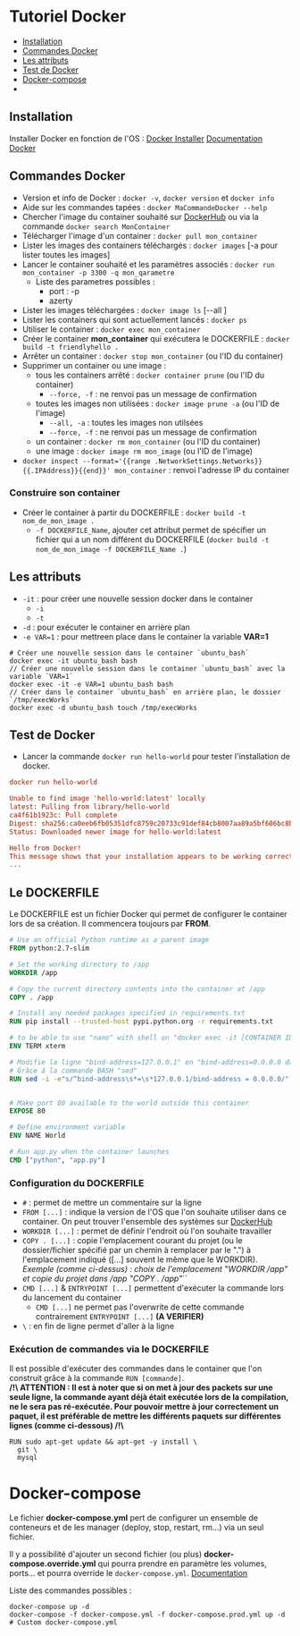 # Tutoriel Docker

- [Installation](#installation "Installation")
- [Commandes Docker](#commandes-docker "Commandes Docker")
- [Les attributs](#les-attributs "Les attributs")
- [Test de Docker](#test-de-docker "Test de Docker")
- [Docker-compose](#docker-compose "docker-compose")
- []()

## Installation

Installer Docker en fonction de l'OS : [Docker Installer](https://www.docker.com/get-started "Docker Installer")
[Documentation Docker](https://docs.docker.com/ "Documentation Docker")

## Commandes Docker

- Version et info de Docker : `docker -v`, `docker version` et `docker info`
- Aide sur les commandes tapées : `docker MaCommandeDocker --help`
- Chercher l'image du container souhaité sur [DockerHub](https://hub.docker.com/ "DockerHub") ou via la commande `docker search MonContainer`
- Télécharger l'image d'un container : `docker pull mon_container`
- Lister les images des containers téléchargés : `docker images` [-a pour lister toutes les images]
- Lancer le container souhaité et les paramètres associés : `docker run mon_container -p 3300 -q mon_qarametre`
  - Liste des parametres possibles :
    - port : -p
    - azerty
- Lister les images téléchargées : `docker image ls` [--all ]
- Lister les containers qui sont actuellement lancés : `docker ps`
- Utiliser le container : `docker exec mon_container`
- Créer le container __mon_container__ qui exécutera le DOCKERFILE : `docker build -t friendlyhello .`
- Arrêter un container : `docker stop mon_container` (ou l'ID du container)
- Supprimer un container ou une image :
  - tous les containers arrêté : `docker container prune` (ou l'ID du container)
    - `--force, -f` : ne renvoi pas un message de confirmation
  - toutes les images non utilisées : `docker image prune -a` (ou l'ID de l'image)
    - `--all, -a` : toutes les images non utilsées
    - `--force, -f` : ne renvoi pas un message de confirmation
  - un container : `docker rm mon_container` (ou l'ID du container)
  - une image : `docker image rm mon_image` (ou l'ID de l'image)
- `docker inspect --format='{{range .NetworkSettings.Networks}}{{.IPAddress}}{{end}}' mon_container` : renvoi l'adresse IP du container

### Construire son container

- Créer le container à partir du DOCKERFILE : `docker build -t nom_de_mon_image .`
  - `-f DOCKERFILE_Name`, ajouter cet attribut permet de spécifier un fichier qui a un nom différent du DOCKERFILE (`docker build -t nom_de_mon_image -f DOCKERFILE_Name .`)

## Les attributs

- `-it` : pour créer une nouvelle session docker dans le container
  - `-i`
  - `-t`
- `-d` : pour exécuter le container en arrière plan
- `-e VAR=1` : pour mettreen place dans le container la variable __VAR=1__
```shell
# Créer une nouvelle session dans le container `ubuntu_bash`
docker exec -it ubuntu_bash bash
// Créer une nouvelle session dans le container `ubuntu_bash` avec la variable `VAR=1`
docker exec -it -e VAR=1 ubuntu_bash bash
// Créer dans le container `ubuntu_bash` en arrière plan, le dossier `/tmp/execWorks`
docker exec -d ubuntu_bash touch /tmp/execWorks
```

## Test de Docker

- Lancer la commande `docker run hello-world` pour tester l'installation de docker.
```ini
docker run hello-world

Unable to find image 'hello-world:latest' locally
latest: Pulling from library/hello-world
ca4f61b1923c: Pull complete
Digest: sha256:ca0eeb6fb05351dfc8759c20733c91def84cb8007aa89a5bf606bc8b315b9fc7
Status: Downloaded newer image for hello-world:latest

Hello from Docker!
This message shows that your installation appears to be working correctly.
...
```

## Le DOCKERFILE

Le DOCKERFILE  est un fichier Docker qui permet de configurer le container lors de sa création. Il commencera toujours par __FROM__.

```dockerfile
# Use an official Python runtime as a parent image
FROM python:2.7-slim

# Set the working directory to /app
WORKDIR /app

# Copy the current directory contents into the container at /app
COPY . /app

# Install any needed packages specified in requirements.txt
RUN pip install --trusted-host pypi.python.org -r requirements.txt

# to be able to use "nano" with shell on "docker exec -it [CONTAINER ID] bash"
ENV TERM xterm

# Modifie la ligne "bind-address=127.0.0.1" en "bind-address=0.0.0.0 dans le fichier "/etc/mysql/mariadb.conf.d/50-server.cnf"
# Grâce à la commande BASH "sed"
RUN sed -i -e"s/^bind-address\s*=\s*127.0.0.1/bind-address = 0.0.0.0/" /etc/mysql/mariadb.conf.d/50-server.cnf


# Make port 80 available to the world outside this container
EXPOSE 80

# Define environment variable
ENV NAME World

# Run app.py when the container launches
CMD ["python", "app.py"]
```

### Configuration du DOCKERFILE

- `#` : permet de mettre un commentaire sur la ligne
- `FROM [...]` : indique la version de l'OS que l'on souhaite utiliser dans ce container. On peut trouver l'ensemble des systèmes sur [DockerHub](https://hub.docker.com/ "DockerHub")
- `WORKDIR [...]` : permet de définir l'endroit où l'on souhaite travailler
- `COPY . [...]` : copie l'emplacement courant du projet (ou le dossier/fichier spécifié par un chemin à remplacer par le ".") à l'emplacement indiqué ([...] souvent le même que le WORKDIR). _Exemple (comme ci-dessus) : choix de l'emplacement "WORKDIR /app" et copie du projet dans /app "COPY . /app"_``
- `CMD [...]` & `ENTRYPOINT [...]` permettent d'exécuter la commande lors du lancement du container
  - `CMD [...]` ne permet pas l'overwrite de cette commande contrairement `ENTRYPOINT [...]` __(A VERIFIER)__
- `\` : en fin de ligne permet d'aller à la ligne

### Exécution de commandes via le DOCKERFILE

Il est possible d'exécuter des commandes dans le container que l'on construit grâce à la commande `RUN [commande]`.  
__/!\ ATTENTION : Il est à noter que si on met à jour des packets sur une seule ligne, la commande ayant déjà était exécutée lors de la compilation, ne le sera pas ré-exécutée. Pour pouvoir mettre à jour correctement un paquet, il est préférable de mettre les différents paquets sur différentes lignes (comme ci-dessous) /!\\__

```docker
RUN sudo apt-get update && apt-get -y install \
  git \
  mysql
```

# Docker-compose

Le fichier **docker-compose.yml** pert de configurer un ensemble de conteneurs et de les manager (deploy, stop, restart, rm...) via un seul fichier.

Il y a possibilité d'ajouter un second fichier (ou plus) **docker-compose.override.yml** qui pourra prendre en paramètre les volumes, ports... et pourra override le `docker-compose.yml`. [Documentation](https://docs.docker.com/compose/extends "docker-compose.override.yml")

Liste des commandes possibles : 

```shell
docker-compose up -d
docker-compose -f docker-compose.yml -f docker-compose.prod.yml up -d # Custom docker-compose.yml
```
